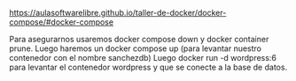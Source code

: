 https://aulasoftwarelibre.github.io/taller-de-docker/docker-compose/#docker-compose

Para asegurarnos usaremos docker compose down y docker container prune.
Luego haremos un docker compose up (para levantar nuestro contenedor con el nombre sanchezdb)
Luego docker run -d wordpress:6 para levantar el contenedor wordpress y que se conecte a la base de datos.
